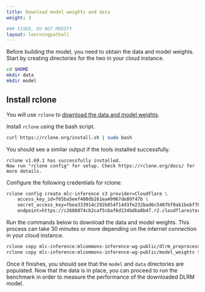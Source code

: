 ```yaml
---
title: Download model weights and data
weight: 3

### FIXED, DO NOT MODIFY
layout: learningpathall
---
```


Before building the model, you need to obtain the data and model weights. Start by creating directories for the two in your cloud instance.

```bash
cd $HOME
mkdir data
mkdir model
```
## Install rclone

You will use `rclone` to [download the data and model weights](https://github.com/mlcommons/inference/tree/master/recommendation/dlrm_v2/pytorch#download-preprocessed-dataset).

Install `rclone` using the bash script.

```bash
curl https://rclone.org/install.sh | sudo bash
```

You should see a similar output if the tools installed successfully.
```output
rclone v1.69.1 has successfully installed.
Now run "rclone config" for setup. Check https://rclone.org/docs/ for more details.
```

Configure the following credentials for rclone:

```bash
rclone config create mlc-inference s3 provider=Cloudflare \
    access_key_id=f65ba5eef400db161ea49967de89f47b \
    secret_access_key=fbea333914c292b854f14d3fe232bad6c5407bf0ab1bebf78833c2b359bdfd2b \
    endpoint=https://c2686074cb2caf5cbaf6d134bdba8b47.r2.cloudflarestorage.com
```

Run the commands below to download the data and model weights. This process can take 30 minutes or more depending on the internet connection in your cloud instance.

```bash
rclone copy mlc-inference:mlcommons-inference-wg-public/dlrm_preprocessed $HOME/data  -P
rclone copy mlc-inference:mlcommons-inference-wg-public/model_weights $HOME/model/model_weights -P
```

Once it finishes, you should see that the `model` and `data` directories are populated. Now that the data is in place, you can proceed to run the benchmark in order to measure the performance of the downloaded DLRM model.

